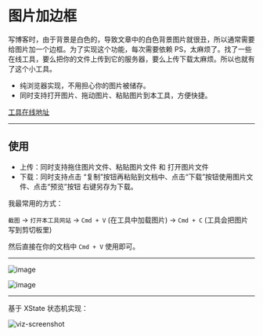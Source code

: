 # 图片加边框

写博客时，由于背景是白色的，导致文章中的白色背景图片就很丑，所以通常需要给图片加一个边框。为了实现这个功能，每次需要依赖 PS，太麻烦了。找了一些在线工具，要么把你的文件上传到它的服务器，要么上传下载太麻烦。所以也就有了这个小工具。

- 纯浏览器实现，不用担心你的图片被储存。
- 同时支持打开图片、拖动图片、粘贴图片到本工具，方便快捷。


[工具在线地址](https://lecepin.github.io/image-border/)

---

## 使用

- 上传：同时支持拖住图片文件、粘贴图片文件 和 打开图片文件
- 下载：同时支持点击 “复制”按钮再粘贴到文档中、点击“下载”按钮使用图片文件、点击“预览”按钮 右键另存为下载。


我最常用的方式：

`截图` -> `打开本工具网站` -> `Cmd + V` (在工具中加载图片) -> `Cmd + C` (工具会把图片写到剪切板里) 

然后直接在你的文档中 `Cmd + V` 使用即可。

---

![image](https://user-images.githubusercontent.com/11046969/157022951-a59ed876-61ce-4833-bd19-d6cbce42c0b6.png)


![image](https://user-images.githubusercontent.com/11046969/157580206-d763befd-ad63-496c-9713-04716ecddbb8.png)




---

基于 XState 状态机实现：

![viz-screenshot](https://user-images.githubusercontent.com/11046969/160356822-0fd9c415-dfe5-47b9-a6bf-b31aafbfe52d.jpeg)

